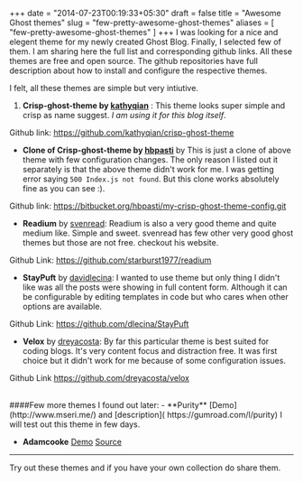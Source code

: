 +++
date = "2014-07-23T00:19:33+05:30"
draft = false
title = "Awesome Ghost themes"
slug = "few-pretty-awesome-ghost-themes"
aliases = [
	"few-pretty-awesome-ghost-themes"
]
+++
I was looking for a nice and elegent theme for my newly created Ghost Blog. 
Finally, I selected few of them. I am sharing here the full list and corresponding github links. All these themes are free and open source. The github repositories have full description about how to install and configure the respective themes. 

 I felt, all these themes are simple but very intiutive.

 1. **Crisp-ghost-theme by  [kathyqian](http://kathyqian.com/)** : This theme looks super simple and crisp as name suggest. *I am using it for this blog itself*. 

 Github link: https://github.com/kathyqian/crisp-ghost-theme
 
 - **Clone of Crisp-ghost-theme by [hbpasti](https://twitter.com/hbpasti)** by  This is just a clone of above theme with few configuration changes. The only reason I listed out it separately is that the above theme didn't work for me. I was getting error saying `500 Index.js not found`. 
 But this clone works absolutely fine as you can see :).  
 
 Github link: 
 https://bitbucket.org/hbpasti/my-crisp-ghost-theme-config.git
 
 - **Readium** by [svenread](http://www.svenread.com/):
 Readium is also a very good theme and quite medium like. Simple and sweet. svenread has few other very good ghost themes but those are not free. checkout his website.

  Github Link: 
 https://github.com/starburst1977/readium
 
 - **StayPuft** by [davidlecina](http://davidlecina.com/): 
 I wanted to use theme but only thing I didn't like was all the posts were showing in full content form. Although it can be configurable by editing templates in code but who cares when other options are available.

  Github Link: 
 https://github.com/dlecina/StayPuft  

 - **Velox** by [dreyacosta](http://dreyacosta.com/):
 By far this particular theme is best suited for coding blogs. It's very content focus and distraction free. It was first choice but it didn't work for me because of some configuration issues.
 
  Github Link https://github.com/dreyacosta/velox
 
 

<br>
####Few more themes I found out later:
- **Purity** [Demo](http://www.mseri.me/) and [description]( https://gumroad.com/l/purity) I will test out this theme in few days.

- **Adamcooke** [Demo](http://adamcooke.io/) [Source](https://github.com/adamcooke/ghost-theme) 

 
 ---
 Try out these themes and if you have your own collection do share them.